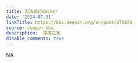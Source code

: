 ```yaml
---
title: 无法运行docker
date: '2024-07-31'
linkTitle: https://bbs.deepin.org/en/post/275839
source: deepin_bbs
description:  深度之家 
disable_comments: true
---
```

NA
